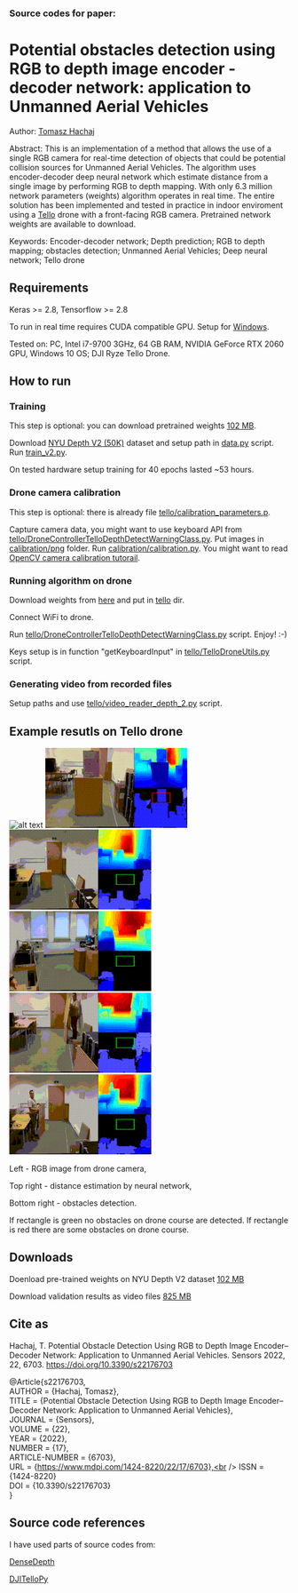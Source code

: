### Source codes for paper:

# Potential obstacles detection using RGB to depth image  encoder - decoder network: application to Unmanned Aerial Vehicles

Author: [Tomasz Hachaj](https://sppr.up.krakow.pl/hachaj/)

Abstract: This is an implementation of a method that allows the use of a single RGB camera for real-time detection of objects that could be potential collision sources for Unmanned Aerial Vehicles. 
The algorithm uses encoder-decoder deep neural network which estimate distance from a single image by performing RGB to depth mapping.
With only 6.3 million network parameters (weights) algorithm operates in real time.
The entire solution has been implemented and tested in practice in indoor enviroment using a [Tello](https://www.ryzerobotics.com/tello) drone with a front-facing RGB camera. 
Pretrained network weights are available to download.

Keywords: Encoder-decoder network; Depth prediction; RGB to depth mapping; obstacles detection; Unmanned Aerial Vehicles; Deep neural network; Tello drone

## Requirements

Keras >= 2.8, Tensorflow >= 2.8

To run in real time requires CUDA compatible GPU. Setup for [Windows](https://www.youtube.com/watch?v=EmZZsy7Ym-4). 

Tested on: PC, Intel i7-9700 3GHz, 64 GB RAM, NVIDIA GeForce RTX 2060 GPU, Windows 10 OS; 
DJI Ryze Tello Drone.

## How to run

### Training 
This step is optional: you can download pretrained weights [102 MB](https://sppr.up.krakow.pl/uav/potentialobstacles/modelOK.h5).

Download [NYU Depth V2 (50K)](https://tinyurl.com/nyu-data-zip) dataset 
and setup path in [data.py](training/data.py) script. 
Run [train_v2.py](training/train_v2.py).

On tested hardware setup training for 40 epochs lasted ~53 hours.

### Drone camera calibration
This step is optional: there is already file [tello/calibration_parameters.p](tello/calibration_parameters.p).

Capture camera data, you might want to use keyboard API from
[tello/DroneControllerTelloDepthDetectWarningClass.py](tello/DroneControllerTelloDepthDetectWarningClass.py).
Put images in [calibration/png](calibration/png) folder. 
Run [calibration/calibration.py](calibration/calibration.py). You might want to read [OpenCV camera calibration tutorail](https://docs.opencv.org/4.x/dc/dbb/tutorial_py_calibration.html).

### Running algorithm on drone

Download weights from [here](https://sppr.up.krakow.pl/uav/potentialobstacles/modelOK.h5)
and put in [tello](tello) dir. 

Connect WiFi to drone.

Run [tello/DroneControllerTelloDepthDetectWarningClass.py](tello/DroneControllerTelloDepthDetectWarningClass.py) script. Enjoy! :-)

Keys setup is in function "getKeyboardInput" in [tello/TelloDroneUtils.py](tello/TelloDroneUtils.py) script.

### Generating video from recorded files

Setup paths and use [tello/video_reader_depth_2.py](tello/video_reader_depth_2.py) script.

## Example resutls on Tello drone

![alt text](image/001.gif) ![alt text](image/002.gif)
![alt text](image/003.gif) ![alt text](image/004.gif)
![alt text](image/005.gif) ![alt text](image/006.gif)

Left - RGB image from drone camera, 

Top right - distance estimation by neural network,

Bottom right - obstacles detection. 

If rectangle is green no obstacles on drone course are detected.
If rectangle is red there are some obstacles on drone course.

## Downloads

Doenload pre-trained weights on NYU Depth V2 dataset [102 MB](https://sppr.up.krakow.pl/uav/potentialobstacles/modelOK.h5)

Download validation results as video files [825 MB](https://sppr.up.krakow.pl/uav/potentialobstacles/out_vid.zip) 

## Cite as
Hachaj, T. Potential Obstacle Detection Using RGB to Depth Image Encoder–Decoder Network: Application to Unmanned Aerial Vehicles. Sensors 2022, 22, 6703. https://doi.org/10.3390/s22176703 

@Article{s22176703,<br />
AUTHOR = {Hachaj, Tomasz},<br />
TITLE = {Potential Obstacle Detection Using RGB to Depth Image Encoder&ndash;Decoder Network: Application to Unmanned Aerial Vehicles},<br />
JOURNAL = {Sensors},<br />
VOLUME = {22},<br />
YEAR = {2022},<br />
NUMBER = {17},<br />
ARTICLE-NUMBER = {6703},<br />
URL = {https://www.mdpi.com/1424-8220/22/17/6703},<br />
ISSN = {1424-8220}<br />
DOI = {10.3390/s22176703}<br />
}


## Source code references

I have used parts of source codes from:

[DenseDepth](https://github.com/ialhashim/DenseDepth)

[DJITelloPy](https://github.com/damiafuentes/DJITelloPy)